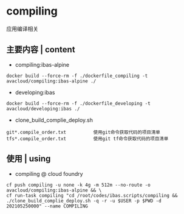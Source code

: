 # compiling
应用编译相关

## 主要内容 | content
* compiling:ibas-alpine
~~~
docker build --force-rm -f ./dockerfile_compiling -t avacloud/compiling:ibas-alpine ./
~~~
* developing:ibas
~~~
docker build --force-rm -f ./dockerfile_developing -t avacloud/developing:ibas ./
~~~
* clone_build_complie_deploy.sh
~~~
git*.compile_order.txt          使用git命令获取代码的项目清单
tfs*.compile_order.txt          使用git tf命令获取代码的项目清单
~~~

## 使用 | using
* compiling @ cloud foundry
~~~
cf push compiling -u none -k 4g -m 512m --no-route -o avacloud/compiling:ibas-alpine && \
cf run-task compiling "cd /root/codes/ibas.scripts/compiling && ./clone_build_complie_deploy.sh -q -r -u $USER -p $PWD -d 202105250000" --name COMPILING
~~~

